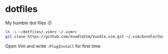 # dotfiles
My humble dot files :D

```bash
ln -s ~/dotfiles/.vimrc ~/.vimrc
git clone https://github.com/VundleVim/Vundle.vim.git ~/.vim/bundle/Vundle.vim
```

Open Vim and write `:PlugInstall` for first time